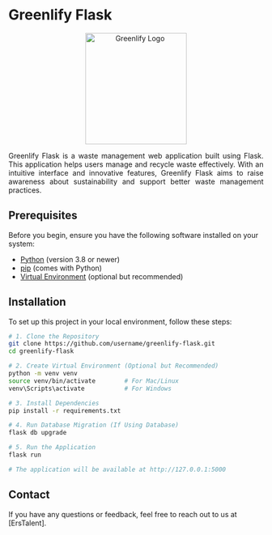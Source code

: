 # Greenlify Flask

<p align="center">
  <img src="https://ik.imagekit.io/3s8oi0rad/Members/logo-erstalent.png?updatedAt=1734036269066" alt="Greenlify Logo" width="200" height="220">
</p>
<p align="justify">
Greenlify Flask is a waste management web application built using Flask. This application helps users manage and recycle waste effectively. With an intuitive interface and innovative features, Greenlify Flask aims to raise awareness about sustainability and support better waste management practices.
</p>

## Prerequisites

Before you begin, ensure you have the following software installed on your system:

- [Python](https://www.python.org/) (version 3.8 or newer)
- [pip](https://pip.pypa.io/) (comes with Python)
- [Virtual Environment](https://docs.python.org/3/library/venv.html) (optional but recommended)

## Installation

To set up this project in your local environment, follow these steps:

```bash
# 1. Clone the Repository
git clone https://github.com/username/greenlify-flask.git
cd greenlify-flask

# 2. Create Virtual Environment (Optional but Recommended)
python -m venv venv
source venv/bin/activate        # For Mac/Linux
venv\Scripts\activate           # For Windows

# 3. Install Dependencies
pip install -r requirements.txt

# 4. Run Database Migration (If Using Database)
flask db upgrade

# 5. Run the Application
flask run

# The application will be available at http://127.0.0.1:5000
```

## Contact

If you have any questions or feedback, feel free to reach out to us at [ErsTalent].

